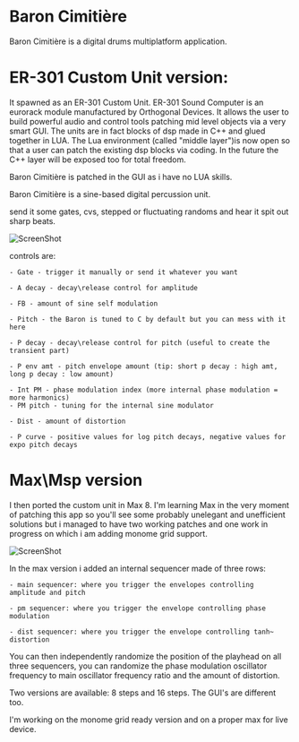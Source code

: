 # Baron Cimitière
Baron Cimitière is a digital drums multiplatform application.
# ER-301 Custom Unit version:
It spawned as an ER-301 Custom Unit. ER-301 Sound Computer is an eurorack module manufactured by Orthogonal Devices. It allows the user to build powerful audio and control tools patching mid level objects via a very smart GUI. The units are in fact blocks of dsp made in C++ and glued together in LUA. The Lua environment (called "middle layer")is now open so that a user can patch the existing dsp blocks via coding. In the future the C++ layer will be exposed too for total freedom.

Baron Cimitière is patched in the GUI as i have no LUA skills.

Baron Cimitière is a sine-based digital percussion unit.

send it some gates, cvs, stepped or fluctuating randoms and hear it spit out sharp beats.

![ScreenShot](https://forum.orthogonaldevices.com/uploads/default/original/2X/5/55f72c2036bae2a67e3b0815273e8bff3219eaac.png)

controls are:

    - Gate - trigger it manually or send it whatever you want
    
    - A decay - decay\release control for amplitude
    
    - FB - amount of sine self modulation
    
    - Pitch - the Baron is tuned to C by default but you can mess with it here
    
    - P decay - decay\release control for pitch (useful to create the transient part)
    
    - P env amt - pitch envelope amount (tip: short p decay : high amt, long p decay : low amount)
    
    - Int PM - phase modulation index (more internal phase modulation = more harmonics)
    - PM pitch - tuning for the internal sine modulator
    
    - Dist - amount of distortion
    
    - P curve - positive values for log pitch decays, negative values for expo pitch decays
    


# Max\Msp version

I then ported the custom unit in Max 8. I'm learning Max in the very moment of patching this app so you'll see some probably unelegant and unefficient solutions but i managed to have two working patches and one work in progress on which i am adding monome grid support.

![ScreenShot](https://forum.orthogonaldevices.com/uploads/default/original/2X/3/30292e96141008ab30f5b9198990286769c65a7f.png)

In the max version i added an internal sequencer made of three rows:

    - main sequencer: where you trigger the envelopes controlling amplitude and pitch
    
    - pm sequencer: where you trigger the envelope controlling phase modulation
    
    - dist sequencer: where you trigger the envelope controlling tanh~ distortion
    
You can then independently randomize the position of the playhead on all three sequencers, you can randomize the phase modulation oscillator frequency to main oscillator frequency ratio and the amount of distortion.    

Two versions are available: 8 steps and 16 steps. The GUI's are different too.

I'm working on the monome grid ready version and on a proper max for live device.



